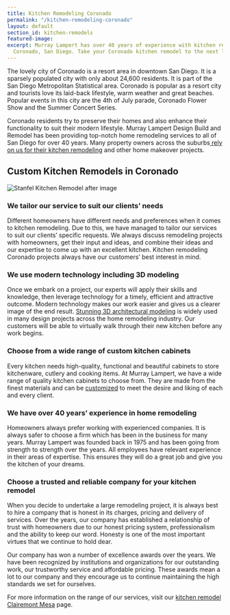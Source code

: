 ```yaml
---
title: Kitchen Remodeling Coronado
permalink: "/kitchen-remodeling-coronado"
layout: default
section_id: kitchen-remodels
featured-image: 
excerpt: Murray Lampert has over 40 years of experience with kitchen remodeling in
  Coronado, San Diego. Take your Coronado kitchen remodel to the next level with us.
---
```


The lovely city of Coronado is a resort area in downtown San Diego. It is a sparsely populated city with only about 24,600 residents. It is part of the San Diego Metropolitan Statistical area. Coronado is popular as a resort city and tourists love its laid-back lifestyle, warm weather and great beaches. Popular events in this city are the 4th of July parade, Coronado Flower Show and the Summer Concert Series.

Coronado residents try to preserve their homes and also enhance their functionality to suit their modern lifestyle. Murray Lampert Design Build and Remodel has been providing top-notch home remodeling services to all of San Diego for over 40 years. Many property owners across the suburbs<a href="http://murraylampert.com/san-diego-kitchen-remodeling-services/"> rely on us for their kitchen remodeling</a> and other home makeover projects.

## Custom Kitchen Remodels in Coronado

![Stanfel Kitchen Remodel after image](/uploads/stanfel-kitchen-after.jpg)

### We tailor our service to suit our clients’ needs

Different homeowners have different needs and preferences when it comes to kitchen remodeling. Due to this, we have managed to tailor our services to suit our clients’ specific requests. We always discuss remodeling projects with homeowners, get their input and ideas, and combine their ideas and our expertise to come up with an excellent kitchen. Kitchen remodeling Coronado projects always have our customers’ best interest in mind.

### We use modern technology including 3D modeling

Once we embark on a project, our experts will apply their skills and knowledge, then leverage technology for a timely, efficient and attractive outcome. Modern technology makes our work easier and gives us a clearer image of the end result. <a href="http://murraylampert.com/3d-architectural-rendering-services/">Stunning 3D architectural modeling</a> is widely used in many design projects across the home remodeling industry. Our customers will be able to virtually walk through their new kitchen before any work begins.

### Choose from a wide range of custom kitchen cabinets

Every kitchen needs high-quality, functional and beautiful cabinets to store kitchenware, cutlery and cooking items. At Murray Lampert, we have a wide range of quality kitchen cabinets to choose from. They are made from the finest materials and can be <a href="http://murraylampert.com/san-diego-custom-cabinet-construction-services/">customized</a> to meet the desire and liking of each and every client.

### We have over 40 years’ experience in home remodeling

Homeowners always prefer working with experienced companies. It is always safer to choose a firm which has been in the business for many years. Murray Lampert was founded back in 1975 and has been going from strength to strength over the years. All employees have relevant experience in their areas of expertise. This ensures they will do a great job and give you the kitchen of your dreams.

### Choose a trusted and reliable company for your kitchen remodel

When you decide to undertake a large remodeling project, it is always best to hire a company that is honest in its charges, pricing and delivery of services. Over the years, our company has established a relationship of trust with homeowners due to our honest pricing system, professionalism and the ability to keep our word. Honesty is one of the most important virtues that we continue to hold dear.

Our company has won a number of excellence awards over the years. We have been recognized by institutions and organizations for our outstanding work, our trustworthy service and affordable pricing. These awards mean a lot to our company and they encourage us to continue maintaining the high standards we set for ourselves.

For more information on the range of our services, visit our <a href="http://murraylampert.com/kitchen-remodel-clairemont-mesa">kitchen remodel Clairemont Mesa</a> page.
